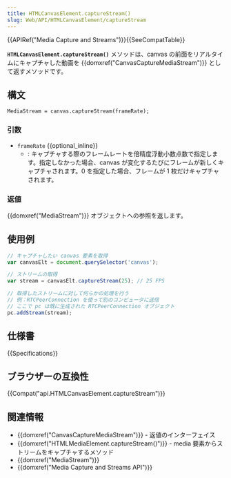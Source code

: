 ```yaml
---
title: HTMLCanvasElement.captureStream()
slug: Web/API/HTMLCanvasElement/captureStream
---
```


{{APIRef("Media Capture and Streams")}}{{SeeCompatTable}}

**`HTMLCanvasElement.captureStream()`** メソッドは、canvas の前面をリアルタイムにキャプチャした動画を {{domxref("CanvasCaptureMediaStream")}} として返すメソッドです。

## 構文

```
MediaStream = canvas.captureStream(frameRate);
```

### 引数

- `frameRate` {{optional_inline}}
  - : キャプチャする際のフレームレートを倍精度浮動小数点数で指定します。指定しなかった場合、canvas が変化するたびにフレームが新しくキャプチャされます。0 を指定した場合、フレームが 1 枚だけキャプチャされます。

### 返値

{{domxref("MediaStream")}} オブジェクトへの参照を返します。

## 使用例

```js
// キャプチャしたい canvas 要素を取得
var canvasElt = document.querySelector('canvas');

// ストリームの取得
var stream = canvasElt.captureStream(25); // 25 FPS

// 取得したストリームに対して何らかの処理を行う
// 例：RTCPeerConnection を使って別のコンピュータに送信
// ここで pc は既に生成された RTCPeerConnection オブジェクト
pc.addStream(stream);
```

## 仕様書

{{Specifications}}

## ブラウザーの互換性

{{Compat("api.HTMLCanvasElement.captureStream")}}

## 関連情報

- {{domxref("CanvasCaptureMediaStream")}} - 返値のインターフェイス
- {{domxref("HTMLMediaElement.captureStream()")}} - media 要素からストリームをキャプチャするメソッド
- {{domxref("MediaStream")}}
- {{domxref("Media Capture and Streams API")}}
